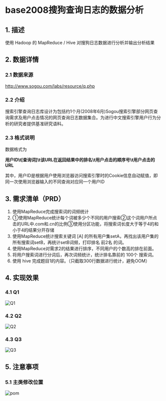 # base2008搜狗查询日志的数据分析



## 1. 描述

使用 Hadoop 的 MapReduce / Hive 对搜狗日志数据进行分析并输出分析结果



## 2. 数据详情

### 2.1 数据来源

http://www.sogou.com/labs/resource/q.php

### 2.2 介绍

​        搜索引擎查询日志库设计为包括约1个月(2008年6月)Sogou搜索引擎部分网页查询需求及用户点击情况的网页查询日志数据集合。为进行中文搜索引擎用户行为分析的研究者提供基准研究语料。

### 2.3 格式说明

数据格式为

**用户ID\t[查询词]\t该URL在返回结果中的排名\t用户点击的顺序号\t用户点击的URL**

其中，用户ID是根据用户使用浏览器访问搜索引擎时的Cookie信息自动赋值，即同一次使用浏览器输入的不同查询对应同一个用户ID



## 3. 需求清单（PRD）

1. 使用MapReduce完成搜索词的词频统计
2. ①使用MapReduce统计每个词被多少个不同的用户搜索②这个词用户所点击的URL中.com和.cn的比例③使用分区功能，将搜索词长度大于等于4的和小于4的结果分开存储
3. 使用MapReduce统计搜索关键词 [A] 的所有用户集setA，再找出该用户集的所有搜索词setB，再统计setB词频，打印排名 前2名 的词。
4. 使用MapReduce对需求2的结果进行排序，不同用户的个数高的排在前面。
5. 将用户搜索词进行分词后，再次词频统计，统计排名靠前的 100个 搜索词。
6. 使用 hive 完成题目1的内容。（只截取300行数据进行统计，避免OOM）



## 4. 实现效果

### 4.1 Q1

![Q1](https://github.com/dddddkio/Data-analysis-of-Sogou-query-log/blob/main/img/Q1.png?raw=true)

### 4.2 Q2

![Q2](https://github.com/dddddkio/Data-analysis-of-Sogou-query-log/blob/main/img/Q2.png?raw=true)

### 4.3 Q3

![Q3](https://github.com/dddddkio/Data-analysis-of-Sogou-query-log/blob/main/img/Q3.png?raw=true)



## 5. 注意事项

### 5.1 主类修改位置

![pom](https://github.com/dddddkio/Data-analysis-of-Sogou-query-log/blob/main/img/pom.png?raw=true)

